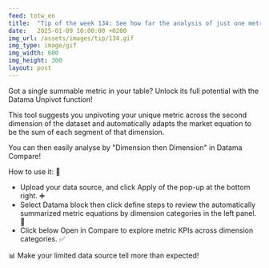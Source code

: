 ```yaml
---
feed: totw_en
title:  "Tip of the week 134: See how far the analysis of just one metric can take you with Datama auto unpivot function! 🌟"
date:   2025-01-09 10:00:00 +0200
img_url: /assets/images/tip/134.gif
img_type: image/gif
img_width: 600
img_height: 300
layout: post
---
```


Got a single summable metric in your table? Unlock its full potential with the Datama Unpivot function!  

This tool suggests you unpivoting your unique metric across the second dimension of the dataset and automatically adapts the market equation to be the sum of each segment of that dimension.  

You can then easily analyse by "Dimension then Dimension" in Datama Compare!  

How to use it: 🔧 
  * Upload your data source, and click Apply of the pop-up at the bottom right. ➕ 
  * Select Datama block then click define steps to review the automatically summarized metric equations by dimension categories in the left panel. 📂 
  * Click below Open in Compare to explore metric KPIs across dimension categories. ✅ 

📊 Make your limited data source tell more than expected!
